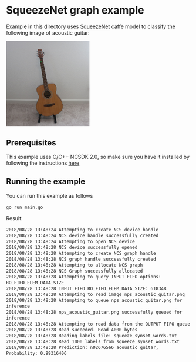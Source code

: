 # SqueezeNet graph example

Example in this directory uses [SqueezeNet](https://arxiv.org/abs/1602.07360) caffe model to classify the following image of acoustic guitar:

<img src="./nps_acoustic_guitar.png" alt="acoustic guitar" width="227">


## Prerequisites

This example uses C/C++ NCSDK 2.0, so make sure you have it installed by following the instructions [here](https://movidius.github.io/ncsdk/install.html)

## Running the example

You can run this example as follows

```console
go run main.go
```

Result:

```console
2018/08/28 13:48:24 Attempting to create NCS device handle
2018/08/28 13:48:24 NCS device handle successfully created
2018/08/28 13:48:24 Attempting to open NCS device
2018/08/28 13:48:28 NCS device successfully opened
2018/08/28 13:48:28 Attempting to create NCS graph handle
2018/08/28 13:48:28 NCS graph handle successfully created
2018/08/28 13:48:28 Attempting to allocate NCS graph
2018/08/28 13:48:28 NCS Graph successfully allocated
2018/08/28 13:48:28 Attempting to query INPUT FIFO options: RO_FIFO_ELEM_DATA_SIZE
2018/08/28 13:48:28 INPUT FIFO RO_FIFO_ELEM_DATA_SIZE: 618348
2018/08/28 13:48:28 Attempting to read image nps_acoustic_guitar.png
2018/08/28 13:48:28 Attempting to queue nps_acoustic_guitar.png for inference
2018/08/28 13:48:28 nps_acoustic_guitar.png successfully queued for inference
2018/08/28 13:48:28 Attempting to read data from the OUTPUT FIFO queue
2018/08/28 13:48:28 Read suceeded. Read 4000 bytes
2018/08/28 13:48:28 Reading labels file: squeeze_synset_words.txt
2018/08/28 13:48:28 Read 1000 labels from squeeze_synset_words.txt
2018/08/28 13:48:28 Prediction: n02676566 acoustic guitar, Probability: 0.99316406
```
